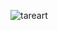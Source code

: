![tareart](https://user-images.githubusercontent.com/27843359/125829398-86d2c275-8bf9-409b-8fd4-b65b43b776a2.jpg)

